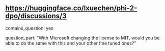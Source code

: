 ## https://huggingface.co/lxuechen/phi-2-dpo/discussions/3

contains_question: yes

question_part: "With Microsoft changing the license to MIT, would you be able to do the same with this and your other fine tuned ones?"